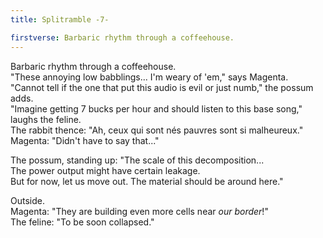 ```yaml
---
title: Splitramble -7-

firstverse: Barbaric rhythm through a coffeehouse.
---
```


<p>
Barbaric rhythm through a coffeehouse.<br>
<span class="clr-m-w">"These annoying low babblings... I'm weary of 'em,"</span> says <span class="clr-m-mw">Magenta</span>.<br>
<span class="clr-w-w">"Cannot tell if the one that put this audio is evil or just numb,"</span> <span class="clr-w-mw">the possum</span> adds.<br>
<span class="clr-b-w">"Imagine getting 7 bucks per hour and should listen to this base song,"</span> laughs <span class="clr-b-mw">the feline.</span><br>
<span class="clr-r-mw">The rabbit</span> thence: <span class="clr-r-w">"Ah, ceux qui sont nés pauvres sont si malheureux."</span><br>
<span class="clr-m-mw">Magenta</span>: <span class="clr-m-w">"Didn't have to say that..."</span>
</p>

<p>
<span class="clr-w-mw">The possum</span>, standing up: <span class="clr-w-w">"The scale of this decomposition...<br>
The power output might have certain leakage.<br>
But for now, let us move out. The material should be around here."</span>
</p>

<p>
Outside.<br>
<span class="clr-m-mw">Magenta</span>: <span class="clr-m-w">"They are building even more cells near <i>our border</i>!"</span><br>
<span class="clr-b-mw">The feline</span>: <span class="clr-b-w">"To be soon collapsed."</span>
</p>
